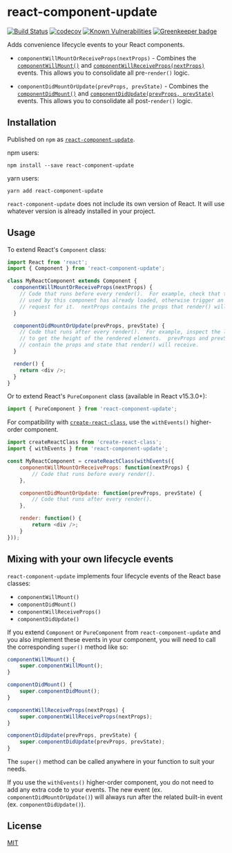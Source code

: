 # react-component-update

[![Build Status](https://travis-ci.org/wimpyprogrammer/react-component-update.svg?branch=master)](https://travis-ci.org/wimpyprogrammer/react-component-update)
[![codecov](https://codecov.io/gh/wimpyprogrammer/react-component-update/branch/master/graph/badge.svg)](https://codecov.io/gh/wimpyprogrammer/react-component-update)
[![Known Vulnerabilities](https://snyk.io/test/github/wimpyprogrammer/react-component-update/badge.svg)](https://snyk.io/test/github/wimpyprogrammer/react-component-update)
[![Greenkeeper badge](https://badges.greenkeeper.io/wimpyprogrammer/react-component-update.svg)](https://greenkeeper.io/)

Adds convenience lifecycle events to your React components.

 - `componentWillMountOrReceiveProps(nextProps)` - Combines the [`componentWillMount()`](https://facebook.github.io/react/docs/react-component.html#componentwillmount) and [`componentWillReceiveProps(nextProps)`](https://facebook.github.io/react/docs/react-component.html#componentwillreceiveprops) events.  This allows you to consolidate all pre-`render()` logic.
 
 - `componentDidMountOrUpdate(prevProps, prevState)` - Combines the [`componentDidMount()`](https://facebook.github.io/react/docs/react-component.html#componentdidmount) and [`componentDidUpdate(prevProps, prevState)`](https://facebook.github.io/react/docs/react-component.html#componentdidupdate) events.  This allows you to consolidate all post-`render()` logic.

## Installation

Published on `npm` as [`react-component-update`](https://www.npmjs.com/package/react-component-update).

npm users:
```
npm install --save react-component-update
```

yarn users:
```
yarn add react-component-update
```

`react-component-update` does not include its own version of React.  It will use whatever version is already installed in your project.

## Usage

To extend React's `Component` class:

```js
import React from 'react';
import { Component } from 'react-component-update';

class MyReactComponent extends Component {
  componentWillMountOrReceiveProps(nextProps) {
    // Code that runs before every render().  For example, check that the data
    // used by this component has already loaded, otherwise trigger an AJAX
    // request for it.  nextProps contains the props that render() will receive.
  }

  componentDidMountOrUpdate(prevProps, prevState) {
    // Code that runs after every render().  For example, inspect the latest DOM
    // to get the height of the rendered elements.  prevProps and prevState
    // contain the props and state that render() will receive.
  }

  render() {
    return <div />;
  }
}
```

Or to extend React's `PureComponent` class (available in React v15.3.0+):
```js
import { PureComponent } from 'react-component-update';
```

For compatibility with [`create-react-class`](https://www.npmjs.com/package/create-react-class), use the `withEvents()` higher-order component.

```js
import createReactClass from 'create-react-class';
import { withEvents } from 'react-component-update';

const MyReactComponent = createReactClass(withEvents({
	componentWillMountOrReceiveProps: function(nextProps) {
		// Code that runs before every render().
	},

	componentDidMountOrUpdate: function(prevProps, prevState) {
		// Code that runs after every render().
	},

	render: function() {
		return <div />;
	}
}));
```

## Mixing with your own lifecycle events

`react-component-update` implements four lifecycle events of the React base classes:
 - `componentWillMount()`
 - `componentDidMount()`
 - `componentWillReceiveProps()`
 - `componentDidUpdate()`

If you extend `Component` or `PureComponent` from `react-component-update` and you also implement these events in your component, you will need to call the corresponding `super()` method like so:

```js
componentWillMount() {
	super.componentWillMount();
}

componentDidMount() {
	super.componentDidMount();
}

componentWillReceiveProps(nextProps) {
	super.componentWillReceiveProps(nextProps);
}

componentDidUpdate(prevProps, prevState) {
	super.componentDidUpdate(prevProps, prevState);
}
```
 
The `super()` method can be called anywhere in your function to suit your needs.

If you use the `withEvents()` higher-order component, you do not need to add any extra code to your events.  The new event (ex. `componentDidMountOrUpdate()`) will always run after the related built-in event (ex. `componentDidUpdate()`).

## License

[MIT](/LICENSE.md)
